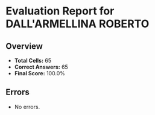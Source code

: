 # Evaluation Report for DALL'ARMELLINA ROBERTO

## Overview

- **Total Cells:** 65
- **Correct Answers:** 65
- **Final Score:** 100.0%

## Errors

- No errors.